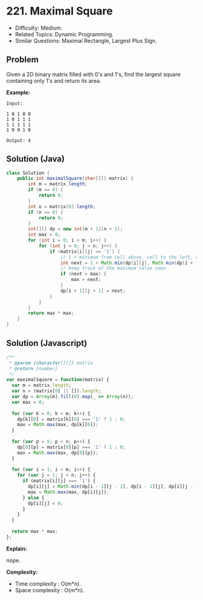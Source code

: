 # 221. Maximal Square

- Difficulty: Medium.
- Related Topics: Dynamic Programming.
- Similar Questions: Maximal Rectangle, Largest Plus Sign.

## Problem

Given a 2D binary matrix filled with 0's and 1's, find the largest square containing only 1's and return its area.

**Example:**

```
Input: 

1 0 1 0 0
1 0 1 1 1
1 1 1 1 1
1 0 0 1 0

Output: 4
```

## Solution (Java)
```java
class Solution {
    public int maximalSquare(char[][] matrix) {
        int m = matrix.length;
        if (m == 0) {
            return 0;
        }
        int n = matrix[0].length;
        if (n == 0) {
            return 0;
        }
        int[][] dp = new int[m + 1][n + 1];
        int max = 0;
        for (int i = 0; i < m; i++) {
            for (int j = 0; j < n; j++) {
                if (matrix[i][j] == '1') {
                    // 1 + minimum from cell above, cell to the left, cell diagonal upper-left
                    int next = 1 + Math.min(dp[i][j], Math.min(dp[i + 1][j], dp[i][j + 1]));
                    // keep track of the maximum value seen
                    if (next > max) {
                        max = next;
                    }
                    dp[i + 1][j + 1] = next;
                }
            }
        }
        return max * max;
    }
}
```

## Solution (Javascript)

```javascript
/**
 * @param {character[][]} matrix
 * @return {number}
 */
var maximalSquare = function(matrix) {
  var m = matrix.length;
  var n = (matrix[0] || []).length;
  var dp = Array(m).fill(0).map(_ => Array(n));
  var max = 0;
  
  for (var k = 0; k < m; k++) {
    dp[k][0] = matrix[k][0] === '1' ? 1 : 0;
    max = Math.max(max, dp[k][0]);
  }
  
  for (var p = 0; p < n; p++) {
    dp[0][p] = matrix[0][p] === '1' ? 1 : 0;
    max = Math.max(max, dp[0][p]);
  }
  
  for (var i = 1; i < m; i++) {
    for (var j = 1; j < n; j++) {
      if (matrix[i][j] === '1') {
        dp[i][j] = Math.min(dp[i - 1][j - 1], dp[i - 1][j], dp[i][j - 1]) + 1;
        max = Math.max(max, dp[i][j]);
      } else {
        dp[i][j] = 0;
      }
    }
  }
  
  return max * max;
};
```

**Explain:**

nope.

**Complexity:**

* Time complexity : O(m*n).
* Space complexity : O(m*n).
